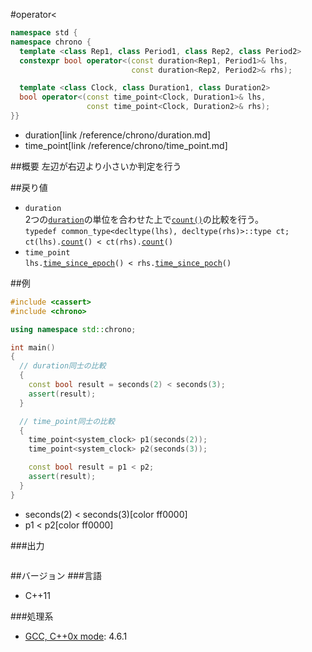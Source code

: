 #operator<
```cpp
namespace std {
namespace chrono {
  template <class Rep1, class Period1, class Rep2, class Period2>
  constexpr bool operator<(const duration<Rep1, Period1>& lhs,
                           const duration<Rep2, Period2>& rhs);

  template <class Clock, class Duration1, class Duration2>
  bool operator<(const time_point<Clock, Duration1>& lhs,
                 const time_point<Clock, Duration2>& rhs);
}}
```
* duration[link /reference/chrono/duration.md]
* time_point[link /reference/chrono/time_point.md]

##概要
左辺が右辺より小さいか判定を行う


##戻り値
- `duration`<br/>2つの[`duration`](/reference/chrono/duration.md)の単位を合わせた上で[`count()`](/reference/chrono/duration/count.md)の比較を行う。<br/>`typedef common_type<decltype(lhs), decltype(rhs)>::type ct;`<br/>`ct(lhs).`[`count`](/reference/chrono/duration/count.md)`() < ct(rhs).`[`count`](/reference/chrono/duration/count.md)`()`
- `time_point`<br/>`lhs.`[`time_since_epoch`](/reference/chrono/time_point/time_since_epoch.md)`() < rhs.`[`time_since_poch`](/reference/chrono/time_point/time_since_epoch.md)`()`


##例
```cpp
#include <cassert>
#include <chrono>

using namespace std::chrono;

int main()
{
  // duration同士の比較
  {
    const bool result = seconds(2) < seconds(3);
    assert(result);
  }

  // time_point同士の比較
  {
    time_point<system_clock> p1(seconds(2));
    time_point<system_clock> p2(seconds(3));

    const bool result = p1 < p2;
    assert(result);
  }
}
```
* seconds(2) < seconds(3)[color ff0000]
* p1 < p2[color ff0000]

###出力
```
```

##バージョン
###言語
- C++11

###処理系
- [GCC, C++0x mode](/implementation#gcc.md): 4.6.1

